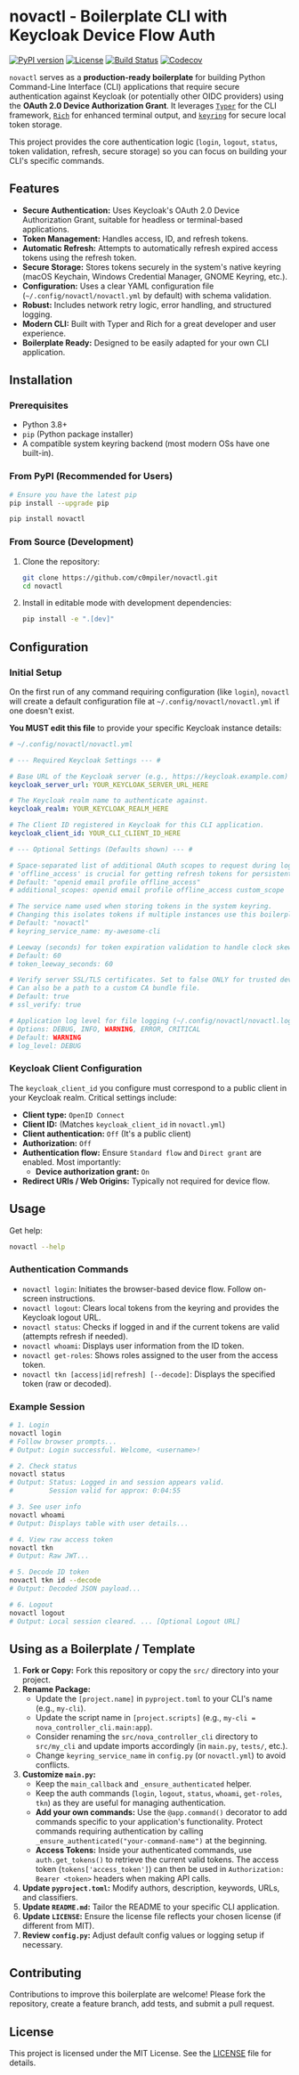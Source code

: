 # novactl - Boilerplate CLI with Keycloak Device Flow Auth

[![PyPI version](https://img.shields.io/pypi/v/novactl.svg?icon=si%3Apython)](https://pypi.org/project/novactl/)
[![License](https://img.shields.io/pypi/l/novactl.svg)](https://github.com/c0mpiler/novactl/blob/main/LICENSE)
[![Build Status](https://img.shields.io/github/actions/workflow/status/c0mpiler/novactl/publish.yml?branch=main)](https://github.com/c0mpiler/novactl/actions)
[![Codecov](https://codecov.io/gh/c0mpiler/novactl/branch/main/graph/badge.svg?token=0OCRFPLQSU)](https://codecov.io/gh/c0mpiler/novactl)

`novactl` serves as a **production-ready boilerplate** for building Python Command-Line Interface (CLI) applications that require secure authentication against Keycloak (or potentially other OIDC providers) using the **OAuth 2.0 Device Authorization Grant**. It leverages [`Typer`](https://typer.tiangolo.com/) for the CLI framework, [`Rich`](https://rich.readthedocs.io/) for enhanced terminal output, and [`keyring`](https://pypi.org/project/keyring/) for secure local token storage.

This project provides the core authentication logic (`login`, `logout`, `status`, token validation, refresh, secure storage) so you can focus on building your CLI's specific commands.

## Features

*   **Secure Authentication:** Uses Keycloak's OAuth 2.0 Device Authorization Grant, suitable for headless or terminal-based applications.
*   **Token Management:** Handles access, ID, and refresh tokens.
*   **Automatic Refresh:** Attempts to automatically refresh expired access tokens using the refresh token.
*   **Secure Storage:** Stores tokens securely in the system's native keyring (macOS Keychain, Windows Credential Manager, GNOME Keyring, etc.).
*   **Configuration:** Uses a clear YAML configuration file (`~/.config/novactl/novactl.yml` by default) with schema validation.
*   **Robust:** Includes network retry logic, error handling, and structured logging.
*   **Modern CLI:** Built with Typer and Rich for a great developer and user experience.
*   **Boilerplate Ready:** Designed to be easily adapted for your own CLI application.

## Installation

### Prerequisites

*   Python 3.8+
*   `pip` (Python package installer)
*   A compatible system keyring backend (most modern OSs have one built-in).

### From PyPI (Recommended for Users)

```bash
# Ensure you have the latest pip
pip install --upgrade pip

pip install novactl
```

### From Source (Development)

1.  Clone the repository:
    ```bash
    git clone https://github.com/c0mpiler/novactl.git
    cd novactl
    ```
2.  Install in editable mode with development dependencies:
    ```bash
    pip install -e ".[dev]"
    ```

## Configuration

### Initial Setup

On the first run of any command requiring configuration (like `login`), `novactl` will create a default configuration file at `~/.config/novactl/novactl.yml` if one doesn't exist.

**You MUST edit this file** to provide your specific Keycloak instance details:

```yaml
# ~/.config/novactl/novactl.yml

# --- Required Keycloak Settings --- #

# Base URL of the Keycloak server (e.g., https://keycloak.example.com)
keycloak_server_url: YOUR_KEYCLOAK_SERVER_URL_HERE

# The Keycloak realm name to authenticate against.
keycloak_realm: YOUR_KEYCLOAK_REALM_HERE

# The Client ID registered in Keycloak for this CLI application.
keycloak_client_id: YOUR_CLI_CLIENT_ID_HERE

# --- Optional Settings (Defaults shown) --- #

# Space-separated list of additional OAuth scopes to request during login.
# 'offline_access' is crucial for getting refresh tokens for persistent sessions.
# Default: "openid email profile offline_access"
# additional_scopes: openid email profile offline_access custom_scope

# The service name used when storing tokens in the system keyring.
# Changing this isolates tokens if multiple instances use this boilerplate.
# Default: "novactl"
# keyring_service_name: my-awesome-cli

# Leeway (seconds) for token expiration validation to handle clock skew.
# Default: 60
# token_leeway_seconds: 60

# Verify server SSL/TLS certificates. Set to false ONLY for trusted dev environments.
# Can also be a path to a custom CA bundle file.
# Default: true
# ssl_verify: true

# Application log level for file logging (~/.config/novactl/novactl.log).
# Options: DEBUG, INFO, WARNING, ERROR, CRITICAL
# Default: WARNING
# log_level: DEBUG
```

### Keycloak Client Configuration

The `keycloak_client_id` you configure must correspond to a public client in your Keycloak realm. Critical settings include:

*   **Client type:** `OpenID Connect`
*   **Client ID:** (Matches `keycloak_client_id` in `novactl.yml`)
*   **Client authentication:** `Off` (It's a public client)
*   **Authorization:** `Off`
*   **Authentication flow:** Ensure `Standard flow` and `Direct grant` are enabled. Most importantly:
    *   **Device authorization grant:** `On`
*   **Redirect URIs / Web Origins:** Typically not required for device flow.

## Usage

Get help:
```bash
novactl --help
```

### Authentication Commands

*   `novactl login`: Initiates the browser-based device flow. Follow on-screen instructions.
*   `novactl logout`: Clears local tokens from the keyring and provides the Keycloak logout URL.
*   `novactl status`: Checks if logged in and if the current tokens are valid (attempts refresh if needed).
*   `novactl whoami`: Displays user information from the ID token.
*   `novactl get-roles`: Shows roles assigned to the user from the access token.
*   `novactl tkn [access|id|refresh] [--decode]`: Displays the specified token (raw or decoded).

### Example Session

```bash
# 1. Login
novactl login
# Follow browser prompts...
# Output: Login successful. Welcome, <username>!

# 2. Check status
novactl status
# Output: Status: Logged in and session appears valid.
#         Session valid for approx: 0:04:55

# 3. See user info
novactl whoami
# Output: Displays table with user details...

# 4. View raw access token
novactl tkn
# Output: Raw JWT...

# 5. Decode ID token
novactl tkn id --decode
# Output: Decoded JSON payload...

# 6. Logout
novactl logout
# Output: Local session cleared. ... [Optional Logout URL]
```

## Using as a Boilerplate / Template

1.  **Fork or Copy:** Fork this repository or copy the `src/` directory into your project.
2.  **Rename Package:**
    *   Update the `[project.name]` in `pyproject.toml` to your CLI's name (e.g., `my-cli`).
    *   Update the script name in `[project.scripts]` (e.g., `my-cli = nova_controller_cli.main:app`).
    *   Consider renaming the `src/nova_controller_cli` directory to `src/my_cli` and update imports accordingly (in `main.py`, `tests/`, etc.).
    *   Change `keyring_service_name` in `config.py` (or `novactl.yml`) to avoid conflicts.
3.  **Customize `main.py`:**
    *   Keep the `main_callback` and `_ensure_authenticated` helper.
    *   Keep the auth commands (`login`, `logout`, `status`, `whoami`, `get-roles`, `tkn`) as they are useful for managing authentication.
    *   **Add your own commands:** Use the `@app.command()` decorator to add commands specific to your application's functionality. Protect commands requiring authentication by calling `_ensure_authenticated("your-command-name")` at the beginning.
    *   **Access Tokens:** Inside your authenticated commands, use `auth.get_tokens()` to retrieve the current valid tokens. The access token (`tokens['access_token']`) can then be used in `Authorization: Bearer <token>` headers when making API calls.
4.  **Update `pyproject.toml`:** Modify authors, description, keywords, URLs, and classifiers.
5.  **Update `README.md`:** Tailor the README to your specific CLI application.
6.  **Update `LICENSE`:** Ensure the license file reflects your chosen license (if different from MIT).
7.  **Review `config.py`:** Adjust default config values or logging setup if necessary.

## Contributing

Contributions to improve this boilerplate are welcome! Please fork the repository, create a feature branch, add tests, and submit a pull request.

## License

This project is licensed under the MIT License. See the [LICENSE](LICENSE) file for details.
